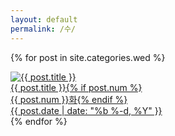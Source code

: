 ```yaml
---
layout: default
permalink: /수/
---
```

{% for post in site.categories.wed %}
<div class="img">
<a href="{{ post.url | prepend: site.baseurl }}">
<img src="{{ post.img }}" alt="{{ post.title }}">
<div class="desc"><span class="">{{ post.title }}{% if post.num %}<br>{{ post.num }}화{% endif %}<br>{{ post.date | date: "%b %-d, %Y" }}</span></div></a>
</div>
{% endfor %} 